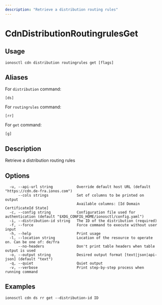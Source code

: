 ```yaml
---
description: "Retrieve a distribution routing rules"
---
```


# CdnDistributionRoutingrulesGet

## Usage

```text
ionosctl cdn distribution routingrules get [flags]
```

## Aliases

For `distribution` command:

```text
[ds]
```

For `routingrules` command:

```text
[rr]
```

For `get` command:

```text
[g]
```

## Description

Retrieve a distribution routing rules

## Options

```text
  -u, --api-url string           Override default host URL (default "https://cdn.de-fra.ionos.com")
      --cols strings             Set of columns to be printed on output 
                                 Available columns: [Id Domain CertificateId State]
  -c, --config string            Configuration file used for authentication (default "$XDG_CONFIG_HOME/ionosctl/config.yaml")
  -i, --distribution-id string   The ID of the distribution (required)
  -f, --force                    Force command to execute without user input
  -h, --help                     Print usage
  -l, --location string          Location of the resource to operate on. Can be one of: de/fra
      --no-headers               Don't print table headers when table output is used
  -o, --output string            Desired output format [text|json|api-json] (default "text")
  -q, --quiet                    Quiet output
  -v, --verbose                  Print step-by-step process when running command
```

## Examples

```text
ionosctl cdn ds rr get --distribution-id ID
```


